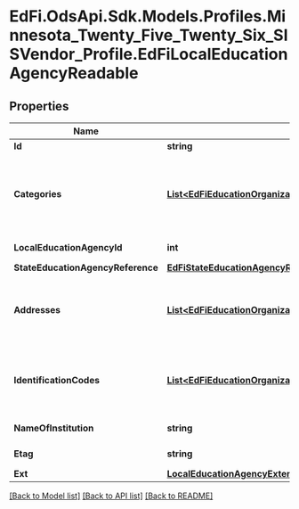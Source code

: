 # EdFi.OdsApi.Sdk.Models.Profiles.Minnesota_Twenty_Five_Twenty_Six_SISVendor_Profile.EdFiLocalEducationAgencyReadable

## Properties

Name | Type | Description | Notes
------------ | ------------- | ------------- | -------------
**Id** | **string** |  | [optional] 
**Categories** | [**List&lt;EdFiEducationOrganizationCategoryLocalEducationAgencyReadable&gt;**](EdFiEducationOrganizationCategoryLocalEducationAgencyReadable.md) | An unordered collection of educationOrganizationCategories. The classification of the education agency within the geographic boundaries of a state according to the level of administrative and operational control granted by the state. | 
**LocalEducationAgencyId** | **int** | The identifier assigned to a local education agency. | 
**StateEducationAgencyReference** | [**EdFiStateEducationAgencyReference**](EdFiStateEducationAgencyReference.md) |  | [optional] 
**Addresses** | [**List&lt;EdFiEducationOrganizationAddressLocalEducationAgencyReadable&gt;**](EdFiEducationOrganizationAddressLocalEducationAgencyReadable.md) | An unordered collection of educationOrganizationAddresses. The set of elements that describes an address for the education entity, including the street address, city, state, ZIP code, and ZIP code + 4. | [optional] 
**IdentificationCodes** | [**List&lt;EdFiEducationOrganizationIdentificationCodeLocalEducationAgencyReadable&gt;**](EdFiEducationOrganizationIdentificationCodeLocalEducationAgencyReadable.md) | An unordered collection of educationOrganizationIdentificationCodes. A unique number or alphanumeric code assigned to an education organization by a school, school system, a state, or other agency or entity. | [optional] 
**NameOfInstitution** | **string** | The full, legally accepted name of the institution. | 
**Etag** | **string** | A unique system-generated value that identifies the version of the resource. | [optional] 
**Ext** | [**LocalEducationAgencyExtensionsReadable**](LocalEducationAgencyExtensionsReadable.md) |  | [optional] 

[[Back to Model list]](../README.md#documentation-for-models) [[Back to API list]](../README.md#documentation-for-api-endpoints) [[Back to README]](../README.md)

